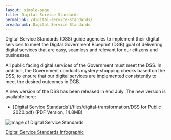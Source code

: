 ```yaml
---
layout: simple-page
title: Digital Service Standards
permalink: /digital-service-standards/
breadcrumb: Digital Service Standards
---
```

Digital Service Standards (DSS) guide agencies to implement their digital services to meet the Digital Government Blueprint (DGB) goal of delivering digital services that are easy, seamless and relevant for our citizens and businesses.

All public facing digital services of the Government must meet the DSS. In addition, the Government conducts mystery-shopping checks based on the DSS, to ensure that our digital services are implemented consistently to meet the desired outcomes in DGB.

A new version of the DSS has been released in end July.  The new version is available here: 

- [Digital Service Standards](/files/digital-transformation/DSS for Public 2020.pdf) (PDF Version, 14.8MB)


![Image of Digital Service Standards]({{site.baseurl}}/images/digital-transformation/GovTech_DSS_Summary_Infographic_Ver3.1_ip03_021018.png)

[Digital Service Standards Infographic](/files/digital-transformation/GovTech_DSS_Summary_Infographic_2Oct2018.pdf)	


